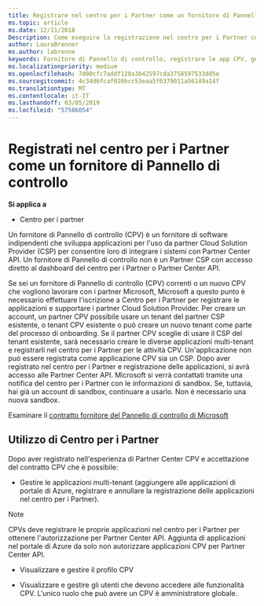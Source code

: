 ```yaml
---
title: Registrare nel centro per i Partner come un fornitore di Pannello di controllo | Centro per i partner
ms.topic: article
ms.date: 12/11/2018
Description: Come eseguire la registrazione nel centro per i Partner come un fornitore di Pannello di controllo
author: LauraBrenner
ms.author: labrenne
keywords: Fornitore di Pannello di controllo, registrare le app CPV, gestire le app CPV
ms.localizationpriority: medium
ms.openlocfilehash: 7d00cfc7addf120a3b42597cda3758597533dd5e
ms.sourcegitcommit: 4c34d6fcaf020bcc53eaa5f0379011a56149a14f
ms.translationtype: MT
ms.contentlocale: it-IT
ms.lasthandoff: 03/05/2019
ms.locfileid: "57586054"
---
```

# <a name="enroll-in-partner-center-as-a-control-panel-vendor"></a>Registrati nel centro per i Partner come un fornitore di Pannello di controllo

**Si applica a**

- Centro per i partner

Un fornitore di Pannello di controllo (CPV) è un fornitore di software indipendenti che sviluppa applicazioni per l'uso da partner Cloud Solution Provider (CSP) per consentire loro di integrare i sistemi con Partner Center API. Un fornitore di Pannello di controllo non è un Partner CSP con accesso diretto al dashboard del centro per i Partner o Partner Center API.

Se sei un fornitore di Pannello di controllo (CPV) correnti o un nuovo CPV che vogliono lavorare con i partner Microsoft, Microsoft a questo punto è necessario effettuare l'iscrizione a Centro per i Partner per registrare le applicazioni e supportare i partner Cloud Solution Provider. Per creare un account, un partner CPV possibile usare un tenant del partner CSP esistente, o tenant CPV esistente o può creare un nuovo tenant come parte del processo di onboarding. Se il partner CPV sceglie di usare il CSP del tenant esistente, sarà necessario creare le diverse applicazioni multi-tenant e registrarli nel centro per i Partner per le attività CPV. Un'applicazione non può essere registrata come applicazione CPV sia un CSP. Dopo aver registrato nel centro per i Partner e registrazione delle applicazioni, si avrà accesso alle Partner Center API.  Microsoft si verrà contattati tramite una notifica del centro per i Partner con le informazioni di sandbox. Se, tuttavia, hai già un account di sandbox, continuare a usarlo. Non è necessario una nuova sandbox.   

Esaminare il [contratto fornitore del Pannello di controllo di Microsoft](https://go.microsoft.com/fwlink/?linkid=2055198)


## <a name="working-in-partner-center"></a>Utilizzo di Centro per i Partner
Dopo aver registrato nell'esperienza di Partner Center CPV e accettazione del contratto CPV che è possibile:

- Gestire le applicazioni multi-tenant (aggiungere alle applicazioni di portale di Azure, registrare e annullare la registrazione delle applicazioni nel centro per i Partner).

>[!Note] 
>CPVs deve registrare le proprie applicazioni nel centro per i Partner per ottenere l'autorizzazione per Partner Center API. Aggiunta di applicazioni nel portale di Azure da solo non autorizzare applicazioni CPV per Partner Center API. 

- Visualizzare e gestire il profilo CPV 

- Visualizzare e gestire gli utenti che devono accedere alle funzionalità CPV. L'unico ruolo che può avere un CPV è amministratore globale.


